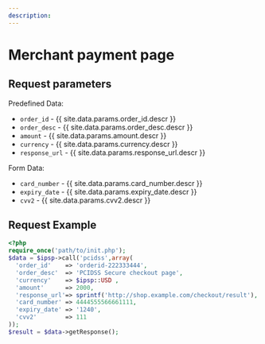 ```yaml
---
description:
---
```


# Merchant payment page

## Request parameters

Predefined Data:

- `order_id` - {{ site.data.params.order_id.descr }}
- `order_desc` - {{ site.data.params.order_desc.descr }}
- `amount` - {{ site.data.params.amount.descr }}
- `currency` - {{ site.data.params.currency.descr }}
- `response_url` - {{ site.data.params.response_url.descr }}

Form Data:

- `card_number` - {{ site.data.params.card_number.descr }}
- `expiry_date` - {{ site.data.params.expiry_date.descr }}
- `cvv2`        - {{ site.data.params.cvv2.descr }}


## Request Example

```php
<?php
require_once('path/to/init.php');
$data = $ipsp->call('pcidss',array(
  'order_id'    => 'orderid-222333444',
  'order_desc'  => 'PCIDSS Secure checkout page',
  'currency'    => $ipsp::USD ,
  'amount'      => 2000, 
  'response_url'=> sprintf('http://shop.example.com/checkout/result'),
  'card_number' => 4444555566661111, 
  'expiry_date' => '1240', 
  'cvv2'        => 111
));
$result = $data->getResponse();
```

